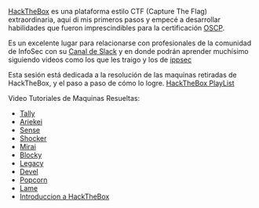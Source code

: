 ---
---

[HackTheBox](https://www.hackthebox.eu) es una plataforma estilo CTF (Capture The Flag) extraordinaria, aquí di mis primeros pasos y empecé a desarrollar habilidades que fueron imprescindibles para la certificación [OSCP](/OSCP-VideoBlog). 

Es un excelente lugar para relacionarse con profesionales de la comunidad de InfoSec con su [Canal de Slack](https://netsecfocus.herokuapp.com/) y en donde podrán aprender muchísimo siguiendo videos como los que les traigo y los de [ippsec]( https://www.youtube.com/channel/UCa6eh7gCkpPo5XXUDfygQQA)

Esta sesión está dedicada a la resolución de las maquinas retiradas de HackTheBox, y el paso a paso de cómo lo logre. 
[HackTheBox PlayList]( https://www.youtube.com/watch?v=wNdFMUpc-kM&list=PLXm1FM6zsxpAHycJ8-0pvEsJPYmddzQBJ)

Video Tutoriales de Maquinas Resueltas:
* [Tally](https://www.youtube.com/edit?o=U&video_id=XKtW8JBmh9Y)
* [Ariekei](https://www.youtube.com/edit?o=U&video_id=mWfitZWGadA)
* [Sense](https://youtu.be/smYiXy3DlRk)
* [Shocker](https://youtu.be/rA2B4bRjhzI)
* [Mirai](https://www.youtube.com/watch?v=2YvbkINbI9I)
* [Blocky](https://www.youtube.com/watch?v=j4TVd4AS99k)
* [Legacy](https://www.youtube.com/watch?v=6gRiTmGHWgk)
* [Devel](https://www.youtube.com/watch?v=W7sweezNNFE)
* [Popcorn](https://www.youtube.com/watch?v=OugYDlAB83I)
* [Lame]( https://www.youtube.com/watch?v=5gKvhgTWxjU)
* [Introduccion a HackTheBox](https://www.youtube.com/watch?v=wNdFMUpc-kM)



